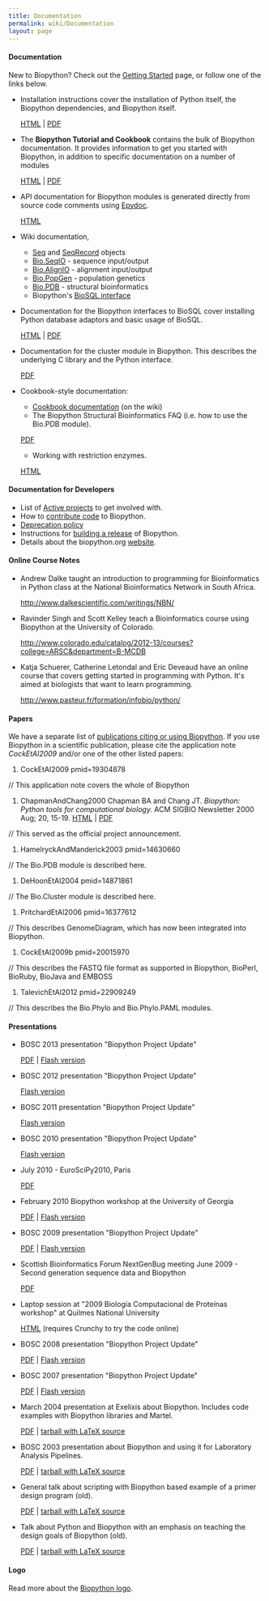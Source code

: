 ```yaml
---
title: Documentation
permalink: wiki/Documentation
layout: page
---
```


#### Documentation

New to Biopython? Check out the [Getting
Started](Getting_Started "wikilink") page, or follow one of the links
below.

-   Installation instructions cover the installation of Python itself,
    the Biopython dependencies, and Biopython itself.
      
    [HTML](http://biopython.org/DIST/docs/install/Installation.html) |
    [PDF](http://biopython.org/DIST/docs/install/Installation.pdf)

-   The **Biopython Tutorial and Cookbook** contains the bulk of
    Biopython documentation. It provides information to get you started
    with Biopython, in addition to specific documentation on a number of
    modules
      
    [HTML](http://biopython.org/DIST/docs/tutorial/Tutorial.html) |
    [PDF](http://biopython.org/DIST/docs/tutorial/Tutorial.pdf)

-   API documentation for Biopython modules is generated directly from
    source code comments using [Epydoc](http://epydoc.sourceforge.net/).
      
    [HTML](http://biopython.org/DIST/docs/api)

-   Wiki documentation,
    -   [Seq](Seq "wikilink") and [SeqRecord](SeqRecord "wikilink")
        objects
    -   [Bio.SeqIO](SeqIO "wikilink") - sequence input/output
    -   [Bio.AlignIO](AlignIO "wikilink") - alignment input/output
    -   [Bio.PopGen](PopGen "wikilink") - population genetics
    -   [Bio.PDB](The_Biopython_Structural_Bioinformatics_FAQ "wikilink") -
        structural bioinformatics
    -   Biopython's [BioSQL interface](BioSQL "wikilink")
-   Documentation for the Biopython interfaces to BioSQL cover
    installing Python database adaptors and basic usage of BioSQL.
      
    [HTML](http://biopython.org/DIST/docs/biosql/python_biosql_basic.html)
    |
    [PDF](http://biopython.org/DIST/docs/biosql/python_biosql_basic.pdf)

-   Documentation for the cluster module in Biopython. This describes
    the underlying C library and the Python interface.
      
    [PDF](http://biopython.org/DIST/docs/cluster/cluster.pdf)

-   Cookbook-style documentation:
    -   [Cookbook documentation](Category%3ACookbook "wikilink") (on
        the wiki)
    -   The Biopython Structural Bioinformatics FAQ (i.e. how to use the
        Bio.PDB module).

      
    [PDF](http://biopython.org/DIST/docs/cookbook/biopdb_faq.pdf)

    -   Working with restriction enzymes.

      
    [HTML](http://biopython.org/DIST/docs/cookbook/Restriction.html)

#### Documentation for Developers

-   List of [Active projects](Active_projects "wikilink") to get
    involved with.
-   How to [contribute code](Contributing "wikilink") to Biopython.
-   [Deprecation policy](Deprecation_policy "wikilink")
-   Instructions for [building a release](building_a_release "wikilink")
    of Biopython.
-   Details about the biopython.org [website](website "wikilink").

#### Online Course Notes

-   Andrew Dalke taught an introduction to programming for
    Bioinformatics in Python class at the National Bioinformatics
    Network in South Africa.
      
    <http://www.dalkescientific.com/writings/NBN/>

-   Ravinder Singh and Scott Kelley teach a Bioinformatics course using
    Biopython at the University of Colorado.
      
    <http://www.colorado.edu/catalog/2012-13/courses?college=ARSC&department=B-MCDB>

-   Katja Schuerer, Catherine Letondal and Eric Deveaud have an online
    course that covers getting started in programming with Python. It's
    aimed at biologists that want to learn programming.
      
    <http://www.pasteur.fr/formation/infobio/python/>

#### Papers

We have a separate list of [publications citing or using
Biopython](Publications "wikilink"). If you use Biopython in a
scientific publication, please cite the application note
<cite>CockEtAl2009</cite> and/or one of the other listed papers:

<biblio>

1.  CockEtAl2009 pmid=19304878

// This application note covers the whole of Biopython

1.  ChapmanAndChang2000 Chapman BA and Chang JT. *Biopython: Python
    tools for computational biology.* ACM SIGBIO Newsletter 2000 Aug;
    20, 15-19. [HTML](http://biopython.org/DIST/docs/acm/ACMbiopy.html)
    | [PDF](http://biopython.org/DIST/docs/acm/ACMbiopy.pdf)

// This served as the official project announcement.

1.  HamelryckAndManderick2003 pmid=14630660

// The Bio.PDB module is described here.

1.  DeHoonEtAl2004 pmid=14871861

// The Bio.Cluster module is described here.

1.  PritchardEtAl2006 pmid=16377612

// This describes GenomeDiagram, which has now been integrated into
Biopython.

1.  CockEtAl2009b pmid=20015970

// This describes the FASTQ file format as supported in Biopython,
BioPerl, BioRuby, BioJava and EMBOSS

1.  TalevichEtAl2012 pmid=22909249

// This describes the Bio.Phylo and Bio.Phylo.PAML modules. </biblio>

#### Presentations

-   BOSC 2013 presentation "Biopython Project Update"
      
    [PDF](http://www.open-bio.org/bosc2013/day1/BOSC2013_Biopython_Update_-_Peter_Cock.pdf)
    | [Flash
    version](http://www.slideshare.net/pjacock/biopython-update-bosc2013/)

-   BOSC 2012 presentation "Biopython Project Update"
      
    [Flash
    version](http://www.slideshare.net/jandot/e-talevich-biopython-projectupdate)

-   BOSC 2011 presentation "Biopython Project Update"
      
    [Flash
    version](http://www.slideshare.net/bosc2011/talk6-biopython-bosc2011)

-   BOSC 2010 presentation "Biopython Project Update"
      
    [Flash
    version](http://www.slideshare.net/chapmanb/biopython-at-bosc-2010)

-   July 2010 - EuroSciPy2010, Paris
      
    [PDF](http://biopython.org/DIST/docs/presentations/Biopython_EuroSciPy2010.pdf)

-   February 2010 Biopython workshop at the University of Georgia
      
    [PDF](http://etal.myweb.uga.edu/biopywork.pdf) | [Flash
    version](http://www.slideshare.net/etalevich/biopython-programming-workshop-at-uga)

-   BOSC 2009 presentation "Biopython Project Update"
      
    [PDF](http://biopython.org/DIST/docs/presentations/Biopython_BOSC_2009.pdf)
    | [Flash
    version](http://www.slideshare.net/bosc/cock-biopython-bosc2009)

-   Scottish Bioinformatics Forum NextGenBug meeting June 2009 - Second
    generation sequence data and Biopython
      
    [PDF](http://biopython.org/DIST/docs/presentations/Biopython_NextGenBUG_June2009.pdf)

-   Laptop session at "2009 Biología Computacional de Proteínas
    workshop" at Quilmes National University
      
    [HTML](http://www.bioinformatica.info/biopython/) (requires Crunchy
    to try the code online)

-   BOSC 2008 presentation "Biopython Project Update"
      
    [PDF](http://biopython.org/DIST/docs/presentations/Biopython_BOSC_2008.pdf)
    | [Flash
    version](http://www.slideshare.net/bosc_2008/antao-biopython-bosc2008/)

-   BOSC 2007 presentation "Biopython Project Update"
      
    [PDF](http://biopython.org/DIST/docs/presentations/Biopython_BOSC_2007.pdf)
    | [Flash version](http://www.slideshare.net/bosc/biopython)

-   March 2004 presentation at Exelixis about Biopython. Includes code
    examples with Biopython libraries and Martel.
      
    [PDF](http://biopython.org/DIST/docs/presentations/biopython_exelixis.pdf)
    | [tarball with LaTeX
    source](http://biopython.org/DIST/docs/presentations/biopython_exelixis.tar.gz)

-   BOSC 2003 presentation about Biopython and using it for Laboratory
    Analysis Pipelines.
      
    [PDF](http://biopython.org/DIST/docs/presentations/bosc_biopython.pdf)
    | [tarball with LaTeX
    source](http://biopython.org/DIST/docs/presentations/bosc_biopython.tar.gz)

-   General talk about scripting with Biopython based example of a
    primer design program (old).
      
    [PDF](http://biopython.org/DIST/docs/presentations/scripting.pdf) |
    [tarball with LaTeX
    source](http://biopython.org/DIST/docs/presentations/scripting.tar.gz)

-   Talk about Python and Biopython with an emphasis on teaching the
    design goals of Biopython (old).
      
    [PDF](http://biopython.org/DIST/docs/presentations/biopython.pdf) |
    [tarball with LaTeX
    source](http://biopython.org/DIST/docs/presentations/biopy_group.tar.gz)

#### Logo

Read more about the [Biopython logo](Logo "wikilink").
